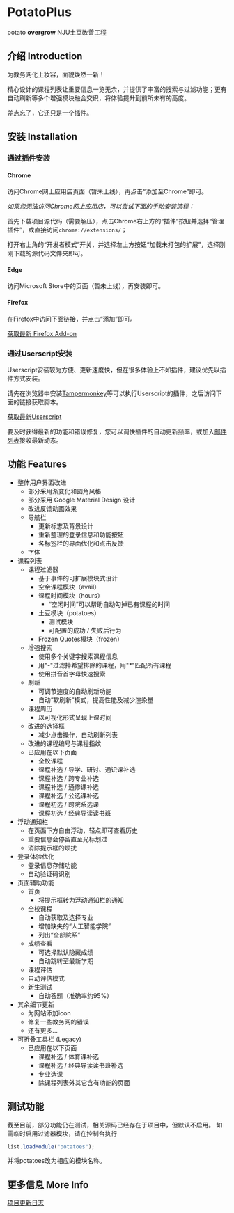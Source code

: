 # PotatoPlus

potato **overgrow**
NJU土豆改善工程

## 介绍 Introduction

为教务网化上妆容，面貌焕然一新！

精心设计的课程列表让重要信息一览无余，并提供了丰富的搜索与过滤功能；更有自动刷新等多个增强模块融合交织，将体验提升到前所未有的高度。

差点忘了，它还只是一个插件。

## 安装 Installation

### 通过插件安装

#### Chrome

访问Chrome网上应用店页面（暂未上线），再点击“添加至Chrome”即可。

_如果您无法访问Chrome网上应用店，可以尝试下面的手动安装流程：_

首先下载项目源代码（需要解压），点击Chrome右上方的“插件”按钮并选择“管理插件”，或直接访问`chrome://extensions/`；

打开右上角的“开发者模式”开关，并选择左上方按钮“加载未打包的扩展”，选择刚刚下载的源代码文件夹即可。

#### Edge

访问Microsoft Store中的页面（暂未上线），再安装即可。

#### Firefox

在Firefox中访问下面链接，并点击“添加”即可。

[获取最新 Firefox Add-on](https://github.com/cubiccm/potatoplus/releases/latest/download/potatoplus.xpi)

### 通过Userscript安装

Userscript安装较为方便、更新速度快，但在很多体验上不如插件，建议优先以插件方式安装。

请先在浏览器中安装[Tampermonkey](https://tampermonkey.net)等可以执行Userscript的插件，之后访问下面的链接获取脚本。

[获取最新Userscript](https://github.com/cubiccm/potatoplus/releases/latest/download/potatoplus.user.js)

要及时获得最新的功能和错误修复，您可以调快插件的自动更新频率，或加入[邮件列表](https://cubiccm.ddns.net/potato-mailing-list/)接收最新动态。

## 功能 Features

- 整体用户界面改进
  - 部分采用渐变化和圆角风格
  - 部分采用 Google Material Design 设计
  - 改进反馈动画效果
  - 导航栏
    - 更新标志及背景设计
    - 重新整理的登录信息和功能按钮
    - 各标签栏的界面优化和点击反馈
  - 字体
- 课程列表
  - 课程过滤器
    - 基于事件的可扩展模块式设计
    - 空余课程模块（avail）
    - 课程时间模块（hours）
      - “空闲时间”可以帮助自动勾掉已有课程的时间
    - 土豆模块（potatoes）
      - 测试模块
      - 可配置的成功 / 失败后行为
    - Frozen Quotes模块（frozen）
  - 增强搜索
    - 使用多个关键字搜索课程信息
    - 用"-"过滤掉希望排除的课程，用"*"匹配所有课程
    - 使用拼音首字母快速搜索
  - 刷新
    - 可调节速度的自动刷新功能
    - 自动“软刷新”模式，提高性能及减少渲染量
  - 课程周历
    - 以可视化形式呈现上课时间
  - 改进的选择框
    - 减少点击操作，自动刷新列表
  - 改进的课程编号与课程指纹
  - 已应用在以下页面
    - 全校课程
    - 课程补选 / 导学、研讨、通识课补选
    - 课程补选 / 跨专业补选
    - 课程补选 / 通修课补选
    - 课程补选 / 公选课补选
    - 课程初选 / 跨院系选课
    - 课程初选 / 经典导读读书班
- 浮动通知栏
  - 在页面下方自由浮动，轻点即可查看历史
  - 重要信息会停留直至光标划过
  - 消除提示框的烦扰
- 登录体验优化
  - 登录信息存储功能
  - 自动验证码识别
- 页面辅助功能
  - 首页
    - 将提示框转为浮动通知栏的通知
  - 全校课程
    - 自动获取及选择专业
    - 增加缺失的“人工智能学院”
    - 列出“全部院系”
  - 成绩查看
    - 可选择默认隐藏成绩
    - 自动跳转至最新学期
  -  课程评估
    - 自动评估模式
  - 新生测试
    - 自动答题（准确率约95%）
- 其余细节更新
  - 为网站添加icon
  - 修复一些教务网的错误
  - 还有更多...
- 可折叠工具栏 (Legacy)
  - 已应用在以下页面
    - 课程补选 / 体育课补选
    - 课程补选 / 经典导读读书班补选
    - 专业选课
    - 除课程列表外其它含有功能的页面
    
## 测试功能
  
截至目前，部分功能仍在测试，相关源码已经存在于项目中，但默认不启用。
如需临时启用过滤器模块，请在控制台执行
```javascript
list.loadModule("potatoes");
```
并将potatoes改为相应的模块名称。
    
## 更多信息 More Info

[项目更新日志](https://cubiccm.ddns.net/2019/09/potatojw-upgraded/)
